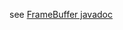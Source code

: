 see [FrameBuffer javadoc](http://libgdx.badlogicgames.com/nightlies/docs/api/com/badlogic/gdx/graphics/glutils/FrameBuffer.html)